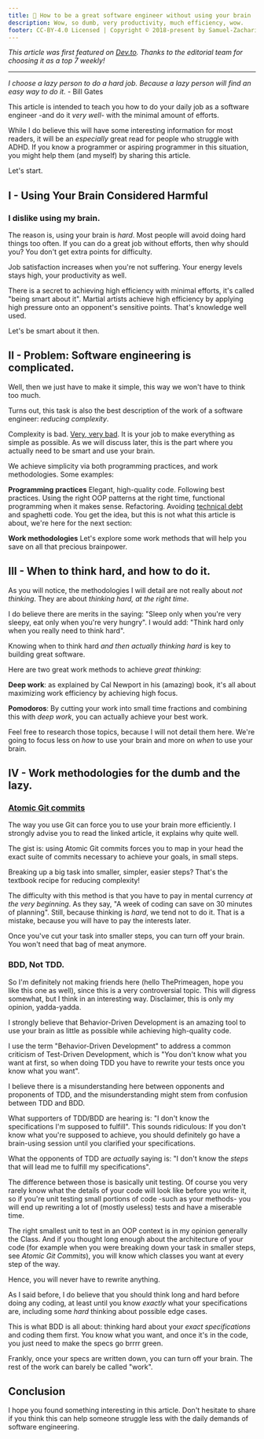 ```yaml
---
title: 🧠 How to be a great software engineer without using your brain
description: Wow, so dumb, very productivity, much efficiency, wow.
footer: CC-BY-4.0 Licensed | Copyright © 2018-present by Samuel-Zacharie Faure
---
```


_This article was first featured on [Dev.to](https://dev.to/samuelfaure/how-to-be-a-great-software-engineer-without-using-your-brain-1g5k). Thanks to the editorial team for choosing it as a top 7 weekly!_

---

_I choose a lazy person to do a hard job. Because a lazy person will find an easy way to do it._ - Bill Gates

This article is intended to teach you how to do your daily job as a software engineer -and do it _very well_- with the minimal amount of efforts.

While I do believe this will have some interesting information for most readers, it will be an _especially_ great read for people who struggle with ADHD. If you know a programmer or aspiring programmer in this situation, you might help them (and myself) by sharing this article.

Let's start.

## I - Using Your Brain Considered Harmful

### I dislike using my brain.

The reason is, using your brain is _hard_. Most people will avoid doing hard things too often. If you can do a great job without efforts, then why should you? You don't get extra points for difficulty.

Job satisfaction increases when you're not suffering. Your energy levels stays high, your productivity as well.

There is a secret to achieving high efficiency with minimal efforts, it's called "being smart about it". Martial artists achieve high efficiency by applying high pressure onto an opponent's sensitive points. That's knowledge well used.

Let's be smart about it then.

## II - Problem: Software engineering is complicated.

Well, then we just have to make it simple, this way we won't have to think too much.

Turns out, this task is also the best description of the work of a software engineer: _reducing complexity_.

Complexity is bad. [Very, very bad](https://grugbrain.dev/#grug-on-complexity). It is your job to make everything as simple as possible. As we will discuss later, this is the part where you actually need to be smart and use your brain.

We achieve simplicity via both programming practices, and work methodologies. Some examples:

**Programming practices**
Elegant, high-quality code. Following best practices. Using the right OOP patterns at the right time, functional programming when it makes sense. Refactoring. Avoiding [technical debt](https://dev.to/samuelfaure/the-technical-debt-explained-with-a-kitchen-analogy-518h) and spaghetti code. You get the idea, but this is not what this article is about, we're here for the next section:

**Work methodologies**
Let's explore some work methods that will help you save on all that precious brainpower.

## III - When to think hard, and how to do it.

As you will notice, the methodologies I will detail are not really about _not thinking_. They are about _thinking hard, at the right time_.

I do believe there are merits in the saying: "Sleep only when you're very sleepy, eat only when you're very hungry". I would add: "Think hard only when you really need to think hard".

Knowing when to think hard _and then actually thinking hard_ is key to building great software.

Here are two great work methods to achieve _great thinking_:

**Deep work**: as explained by Cal Newport in his (amazing) book, it's all about maximizing work efficiency by achieving high focus.

**Pomodoros**: By cutting your work into small time fractions and combining this with _deep work_, you can actually achieve your best work.

Feel free to research those topics, because I will not detail them here. We're going to focus less on _how_ to use your brain and more on _when_ to use your brain.

## IV - Work methodologies for the dumb and the lazy.

### **[Atomic Git commits](https://dev.to/samuelfaure/how-atomic-git-commits-dramatically-increased-my-productivity-and-will-increase-yours-too-4a84)**

The way you use Git can force you to use your brain more efficiently. I strongly advise you to read the linked article, it explains why quite well.

The gist is: using Atomic Git commits forces you to map in your head the exact suite of commits necessary to achieve your goals, in small steps.

Breaking up a big task into smaller, simpler, easier steps? That's the textbook recipe for reducing complexity!

The difficulty with this method is that you have to pay in mental currency _at the very beginning_. As they say, "A week of coding can save on 30 minutes of planning". Still, because thinking is _hard_, we tend not to do it. That is a mistake, because you will have to pay the interests later.

Once you've cut your task into smaller steps, you can turn off your brain. You won't need that bag of meat anymore.

### BDD, Not TDD.

So I'm definitely not making friends here (hello ThePrimeagen, hope you like this one as well), since this is a very controversial topic. This will digress somewhat, but I think in an interesting way. Disclaimer, this is only my opinion, yadda-yadda.

I strongly believe that Behavior-Driven Development is an amazing tool to use your brain as little as possible while achieving high-quality code.

I use the term "Behavior-Driven Development" to address a common criticism of Test-Driven Development, which is "You don't know what you want at first, so when doing TDD you have to rewrite your tests once you know what you want".

I believe there is a misunderstanding here between opponents and proponents of TDD, and the misunderstanding might stem from confusion between TDD and BDD.

What supporters of TDD/BDD are hearing is: "I don't know the specifications I'm supposed to fulfill". This sounds ridiculous: If you don't know what you're supposed to achieve, you should definitely go have a brain-using session until you clarified your specifications.

What the opponents of TDD are _actually_ saying is: "I don't know the _steps_ that will lead me to fulfill my specifications".

The difference between those is basically unit testing. Of course you very rarely know what the details of your code will look like before you write it, so if you're unit testing small portions of code -such as your methods- you will end up rewriting a lot of (mostly useless) tests and have a miserable time.

The right smallest unit to test in an OOP context is in my opinion generally the Class. And if you thought long enough about the architecture of your code (for example when you were breaking down your task in smaller steps, see _Atomic Git Commits_), you will know which classes you want at every step of the way.

Hence, you will never have to rewrite anything.

As I said before, I do believe that you should think long and hard before doing any coding, at least until you know _exactly_ what your specifications are, including some _hard_ thinking about possible edge cases.

This is what BDD is all about: thinking hard about your _exact specifications_ and coding them first. You know what you want, and once it's in the code, you just need to make the specs go brrrr green.

Frankly, once your specs are written down, you can turn off your brain. The rest of the work can barely be called "work".

## Conclusion

I hope you found something interesting in this article. Don't hesitate to share if you think this can help someone struggle less with the daily demands of software engineering.

